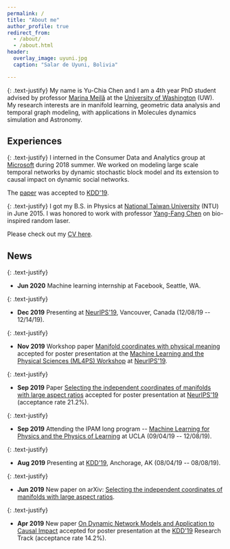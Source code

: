 ```yaml
---
permalink: /
title: "About me"
author_profile: true
redirect_from:
  - /about/
  - /about.html
header:
  overlay_image: uyuni.jpg
  caption: "Salar de Uyuni, Bolivia"

---
```

{: .text-justify}
My name is Yu-Chia Chen and I am a 4th year PhD student advised by professor [Marina Meilă](https://www.stat.washington.edu/mmp/) at the [University of Washington](https://www.washington.edu/) (UW). My research interests are in manifold learning, geometric data analysis and temporal graph modeling, with applications in Molecules dynamics simulation and Astronomy.

## Experiences

{: .text-justify}
I interned in the Consumer Data and Analytics group at [Microsoft](https://www.microsoft.com/) during 2018 summer. We worked on modeling large scale temporal networks by dynamic stochastic block model and its extension to causal impact on dynamic social networks.
<!-- We illustrated the power and the scalability of the model by studying publicly available temporal networks, e.g., MIT reality mining dataset and Mathoverflow networks, as well as an internal network which contains 50M nodes and 300M edges per snap shot.  -->
The [paper](/publication/2019-dsbm-causal-impact) was accepted to [KDD'19](https://www.kdd.org/kdd2019/).

{: .text-justify}
I got my B.S. in Physics at [National Taiwan University](https://www.ntu.edu.tw/english/) (NTU) in June 2015.
I was honored to work with professor [Yang-Fang Chen](https://web.phys.ntu.edu.tw/semiconductor/) on bio-inspired random laser.

Please check out my [CV here](/cv/).

## News
{: .text-justify}
* **Jun 2020**  Machine learning internship at Facebook, Seattle, WA.

{: .text-justify}
* **Dec 2019** Presenting at [NeurIPS'19](https://nips.cc/Conferences/2019/), Vancouver, Canada (12/08/19 -- 12/14/19).

{: .text-justify}
* **Nov 2019** Workshop paper [Manifold coordinates with physical meaning](/publication/2019-manifold-lasso-short) accepted for poster presentation at the [Machine Learning and the Physical Sciences (ML4PS) Workshop](https://ml4physicalsciences.github.io) at [NeurIPS'19](https://nips.cc/Conferences/2019).

{: .text-justify}
* **Sep 2019** Paper [Selecting the independent coordinates of manifolds with large aspect ratios](/publication/2019-indep-coord-search) accepted for poster presentation at [NeurIPS'19](https://nips.cc/Conferences/2019/AcceptedPapersInitial) (acceptance rate 21.2%).

{: .text-justify}
* **Sep 2019** Attending the IPAM long program -- [Machine Learning for Physics and the Physics of Learning](http://www.ipam.ucla.edu/programs/long-programs/machine-learning-for-physics-and-the-physics-of-learning/) at UCLA (09/04/19 -- 12/08/19).

{: .text-justify}
* **Aug 2019** Presenting at [KDD'19](https://www.kdd.org/kdd2019/), Anchorage, AK (08/04/19 -- 08/08/19).

{: .text-justify}
* **Jun 2019** New paper on arXiv: [Selecting the independent coordinates of manifolds with large aspect ratios](/publication/2019-indep-coord-search).

{: .text-justify}
* **Apr 2019** New paper [On Dynamic Network Models and Application to Causal Impact](/publication/2019-dsbm-causal-impact) accepted for poster presentation at the [KDD'19](https://www.kdd.org/kdd2019/) Research Track (acceptance rate 14.2%).

